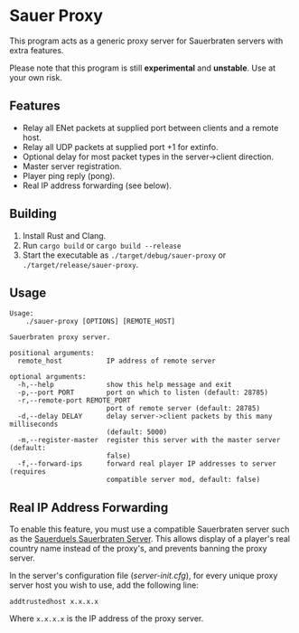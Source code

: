 # Sauer Proxy

This program acts as a generic proxy server for Sauerbraten servers with extra features.

Please note that this program is still **experimental** and **unstable**. Use at your own risk.

## Features

* Relay all ENet packets at supplied port between clients and a remote host.
* Relay all UDP packets at supplied port +1 for extinfo.
* Optional delay for most packet types in the server->client direction.
* Master server registration.
* Player ping reply (pong).
* Real IP address forwarding (see below).

## Building

1. Install Rust and Clang.
2. Run `cargo build` or `cargo build --release`
3. Start the executable as `./target/debug/sauer-proxy` or `./target/release/sauer-proxy`.

## Usage

```
Usage:
    ./sauer-proxy [OPTIONS] [REMOTE_HOST]

Sauerbraten proxy server.

positional arguments:
  remote_host           IP address of remote server

optional arguments:
  -h,--help             show this help message and exit
  -p,--port PORT        port on which to listen (default: 28785)
  -r,--remote-port REMOTE_PORT
                        port of remote server (default: 28785)
  -d,--delay DELAY      delay server->client packets by this many milliseconds
                        (default: 5000)
  -m,--register-master  register this server with the master server (default:
                        false)
  -f,--forward-ips      forward real player IP addresses to server (requires
                        compatible server mod, default: false)
```

## Real IP Address Forwarding

To enable this feature, you must use a compatible Sauerbraten server such as the [Sauerduels Sauerbraten Server](https://github.com/sauerduels/sauer-server). This allows display of a player's real country name instead of the proxy's, and prevents banning the proxy server.

In the server's configuration file (*server-init.cfg*), for every unique proxy server host you wish to use, add the following line:

```
addtrustedhost x.x.x.x
```

Where `x.x.x.x` is the IP address of the proxy server.
